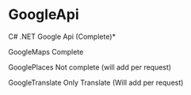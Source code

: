GoogleApi
=========

C# .NET Google Api (Complete)*

GoogleMaps Complete

GooglePlaces Not complete (will add per request)

GoogleTranslate Only Translate (Will add per request)

